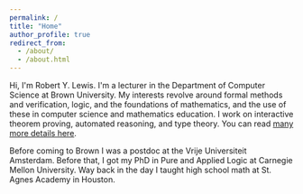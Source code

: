 ```yaml
---
permalink: /
title: "Home"
author_profile: true
redirect_from: 
  - /about/
  - /about.html
---
```


Hi, I'm Robert Y. Lewis. I'm a lecturer in the Department of Computer Science at Brown University. My interests revolve around formal methods and verification, logic, and the foundations of mathematics, and the use of these in computer science and mathematics education. I work on interactive theorem proving, automated reasoning, and type theory. You can read [many more details here](/research/).

Before coming to Brown I was a postdoc at the Vrije Universiteit Amsterdam. Before that, I got my PhD in Pure and Applied Logic at Carnegie Mellon University. Way back in the day I taught high school math at St. Agnes Academy in Houston.